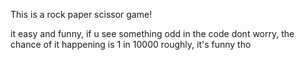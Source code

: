 This is a rock paper scissor game!

it easy and funny, if u see something odd in the code dont worry, the chance of it happening is 1 in 10000 roughly, it's funny tho
